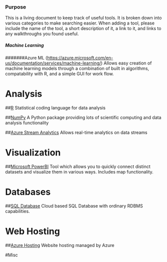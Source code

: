 ### Purpose
This is a living document to keep track of useful tools.  It is broken down into various categories to make searching easier.  When adding a tool, please include the name of the tool, a short description of it, a link to it, and links to any walkthroughs you found useful.

##### Machine Learning
#######Azure ML (https://azure.microsoft.com/en-us/documentation/services/machine-learning/)
Allows easy creation of machine learning models through a combination of built in algorithms, compatability with R, and a simple GUI for work flow.

# Analysis
##[R](https://www.r-project.org/)
Statistical coding language for data analysis

##[NumPy](http://www.numpy.org/)
A Python package providing lots of scientific computing and data analysis functionality

##[Azure Stream Analytics](https://azure.microsoft.com/en-us/services/stream-analytics/)
Allows real-time analytics on data streams

# Visualization
##[Microsoft PowerBI](https://powerbi.microsoft.com/en-us/)
Tool which allows you to quickly connect distinct datasets and visualize them in various ways.  Includes map functionality.

# Databases
##[SQL Database](https://azure.microsoft.com/en-us/services/sql-database/)
Cloud based SQL Database with ordinary RDBMS capabilities.

# Web Hosting
##[Azure Hosting](https://azure.microsoft.com/en-us/services/app-service/web/)
Website hosting managed by Azure

#Misc
